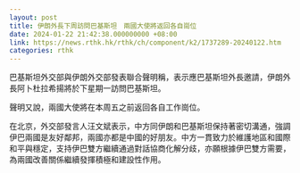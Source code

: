 ```yaml
---
layout: post
title: 伊朗外長下周訪問巴基斯坦　兩國大使將返回各自崗位
date: 2024-01-22 21:42:38.000000000 +08:00
link: https://news.rthk.hk/rthk/ch/component/k2/1737289-20240122.htm
categories: rthk
---
```


巴基斯坦外交部與伊朗外交部發表聯合聲明稱，表示應巴基斯坦外長邀請，伊朗外長阿卜杜拉希揚將於下星期一訪問巴基斯坦。

聲明又說，兩國大使將在本周五之前返回各自工作崗位。

在北京，外交部發言人汪文斌表示，中方同伊朗和巴基斯坦保持著密切溝通，強調伊巴兩國是友好鄰邦，兩國亦都是中國的好朋友。中方一貫致力於維護地區和國際和平與穩定，支持伊巴雙方繼續通過對話協商化解分歧，亦願根據伊巴雙方需要，為兩國改善關係繼續發揮積極和建設性作用。
